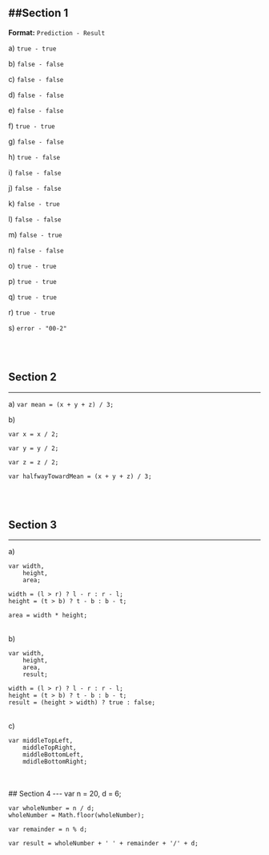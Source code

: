 ##Section 1
---

**Format:** `Prediction - Result`

a) `true - true`

b) `false - false`

c) `false - false`

d) `false - false`

e) `false - false`

f) `true - true`

g) `false - false`

h) `true - false`

i) `false - false`

j) `false - false`

k) `false - true`

l) `false - false`

m) `false - true`

n) `false - false`

o) `true - true`

p) `true - true`

q) `true - true`

r) `true - true`

s) `error - "00-2"`

<br/>
<br/>

## Section 2
---

a) `var mean = (x + y + z) / 3;`

b) 

`var x = x / 2;`

`var y = y / 2;`
   
`var z = z / 2;`
   
`var halfwayTowardMean = (x + y + z) / 3;`

<br/>
<br/>

## Section 3
---

a)
	
	var width,
		height,
		area;
	
	width = (l > r) ? l - r : r - l;
	height = (t > b) ? t - b : b - t;
	
	area = width * height;
	
<br/>
b)
	
	var width,
		height,
		area,
		result;
	
	width = (l > r) ? l - r : r - l;
	height = (t > b) ? t - b : b - t;
	result = (height > width) ? true : false;
	
	
	

<br/>
c)
	
	var middleTopLeft,
		middleTopRight,
		middleBottomLeft,
		mdidleBottomRight;
<br/>
<br/>
## Section 4
---
	var n = 20,
		d = 6;
	
	
	var wholeNumber = n / d;
	wholeNumber = Math.floor(wholeNumber);
	
	var remainder = n % d;
	
	var result = wholeNumber + ' ' + remainder + '/' + d;